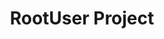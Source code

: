 ---
title: RootUser Project
tags: [Game]
style: fill
color: info
description: Source code of the game <i>RootUser</i>
external_url: https://github.com/PuppyGummy/RootUser
---